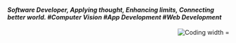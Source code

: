 <html>
  <h4> <b> <i> Software Developer, Applying thought, Enhancing limits, Connecting better world.         #Computer Vision #App Development #Web Development </i> </b> </h4>
  <img align="right" alt="Coding width ="100" src="https://media.tenor.com/ijFEgTs6FGoAAAAi/test-gadgets.gif">
<html/>
